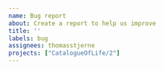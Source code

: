 ```yaml
---
name: Bug report
about: Create a report to help us improve
title: ''
labels: bug
assignees: thomasstjerne
projects: ["CatalogueOfLife/2"]
---
```




